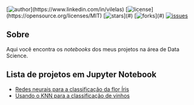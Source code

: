 [![author](https://img.shields.io/badge/author-vilelas-red?)](https://www.linkedin.com/in/vilelas)
[![license](https://img.shields.io/github/license/vilelas/data-science-projects?)](https://opensource.org/licenses/MIT)
[![stars](https://img.shields.io/github/stars/vilelas/data-science-projects?)](#)
[![forks](https://img.shields.io/github/forks/vilelas/data-science-projects?)](#)
[![issues](https://img.shields.io/github/issues/vilelas/data-science-projects?&color=yellow)](https://github.com/vilelas/data-science-projects/issues)

## Sobre

Aqui você encontra os *notebooks* dos meus projetos na área de Data Science.

## Lista de projetos em Jupyter Notebook

* [Redes neurais para a classificação da flor Íris](https://github.com/vilelas/data-science-projects/blob/main/Conjunto%20de%20dados%20flor%20Iris/Conjunto%20de%20dados%20flor%20Iris.ipynb)
* [Usando o KNN para a classificação de vinhos](https://github.com/vilelas/data-science/blob/main/Classifica%C3%A7%C3%A3o%20de%20vinho/Classifica%C3%A7%C3%A3o_de_vinho.ipynb)
